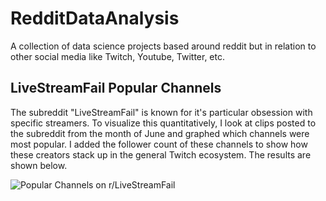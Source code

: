 # RedditDataAnalysis
A collection of data science projects based around reddit but in relation to other social media like Twitch, Youtube, Twitter, etc.

## LiveStreamFail Popular Channels
The subreddit "LiveStreamFail" is known for it's particular obsession with specific streamers. To visualize this quantitatively, I look at clips posted to the subreddit from the month of June and graphed which channels were most popular. I added the follower count of these channels to show how these creators stack up in the general Twitch ecosystem. The results are shown below.

![Popular Channels on r/LiveStreamFail](https://imgur.com/dkPkVmv.png)
